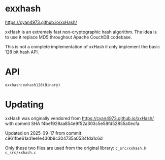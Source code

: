 exxhash
=======

https://cyan4973.github.io/xxHash/

xxHash is an extremely fast non-cryptographic hash algorithm. The idea is to
use it replace MD5 throughout Apache CouchDB codebase.

This is not a complete implementation of xxHash it only implement the basic 128
bit hash API.

API
===

```
exxhash:xxhash128(Binary)
```

Updating
===

xxHash was originally vendored from https://cyan4973.github.io/xxHash/
with commit SHA f4bef929aa854e9f52a303c5e58fd52855a0ecfa

Updated on 2025-09-17 from commit c961fbe61ad1ee1e430b9c304735a0534fda1c6d

Only these two files are used from the original library:
  `c_src/xxhash.h`
  `c_src/xxhash.c`
